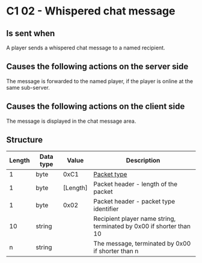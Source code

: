 # C1 02 - Whispered chat message #

## Is sent when ##
A player sends a whispered chat message to a named recipient.


## Causes the following actions on the server side ##
The message is forwarded to the named player, if the player is online at the same sub-server.

## Causes the following actions on the client side ##
The message is displayed in the chat message area.

## Structure ##

|  Length  | Data type | Value | Description |
|----------|---------|-------------|---------|
| 1 | byte | 0xC1   | [Packet type](PacketTypes.md) |
| 1 | byte | [Length] | Packet header - length of the packet |
| 1 | byte | 0x02   | Packet header - packet type identifier |
| 10| string |     | Recipient player name string, terminated by 0x00 if shorter than 10 |
| n | string |     | The message, terminated by 0x00 if shorter than n |
